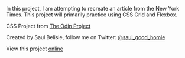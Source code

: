 In this project, I am attempting to recreate an article from the New York Times. This project will primarily practice using CSS Grid and Flexbox.

CSS Project from [The Odin Project](https://www.theodinproject.com/lessons/positioning-and-floating-elements)

Created by Saul Belisle, follow me on Twitter: [@saul_good_homie]()

View this project [online](https://saul-good-homie.github.io/NYT-clone/)
